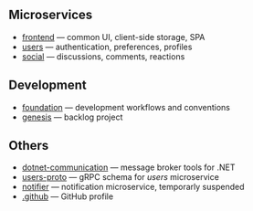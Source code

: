 ## Microservices
- [frontend](https://github.com/crowdparlay/frontend) — common UI, client-side storage, SPA
- [users](https://github.com/crowdparlay/users) — authentication, preferences, profiles
- [social](https://github.com/crowdparlay/social) — discussions, comments, reactions

## Development
- [foundation](https://github.com/crowdparlay/foundation) — development workflows and conventions
- [genesis](https://github.com/orgs/crowdparlay/projects/13/views/4) — backlog project

## Others
- [dotnet-communication](https://github.com/crowdparlay/dotnet-communication) — message broker tools for .NET
- [users-proto](https://github.com/crowdparlay/users-proto) — gRPC schema for *users* microservice
- [notifier](https://github.com/crowdparlay/notifier) — notification microservice, temporarly suspended
- [.github](https://github.com/crowdparlay/.github) — GitHub profile
